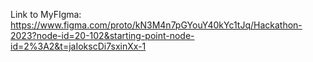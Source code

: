 Link to MyFIgma: https://www.figma.com/proto/kN3M4n7pGYouY40kYc1tJq/Hackathon-2023?node-id=20-102&starting-point-node-id=2%3A2&t=jaIokscDi7sxinXx-1
